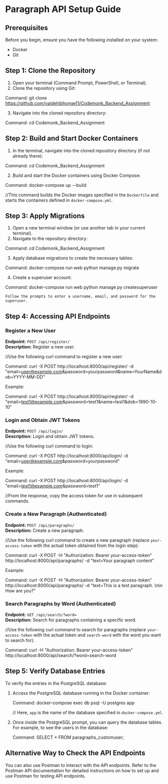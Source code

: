 
# Paragraph API Setup Guide

## Prerequisites
Before you begin, ensure you have the following installed on your system:
- Docker
- Git

## Step 1: Clone the Repository
1. Open your terminal (Command Prompt, PowerShell, or Terminal).
2. Clone the repository using Git:

    
  Command:  git clone https://github.com/vaidehibhonge11/Codemonk_Backend_Assignment
    

3. Navigate into the cloned repository directory:

    
  Command: cd Codemonk_Backend_Assignment
    

## Step 2: Build and Start Docker Containers
1. In the terminal, navigate into the cloned repository directory (if not already there):

    
  Command: cd Codemonk_Backend_Assignment
    

2. Build and start the Docker containers using Docker Compose:

    
  Command: docker-compose up --build
   

  //This command builds the Docker images specified in the `Dockerfile` and starts the containers defined in `docker-compose.yml`.

## Step 3: Apply Migrations
1. Open a new terminal window (or use another tab in your current terminal).
2. Navigate to the repository directory:

    
  Command: cd Codemonk_Backend_Assignment
    

3. Apply database migrations to create the necessary tables:

    
  Command: docker-compose run web python manage.py migrate
    

4. Create a superuser account:

    
  Command: docker-compose run web python manage.py createsuperuser
    

    Follow the prompts to enter a username, email, and password for the superuser.


## Step 4: Accessing API Endpoints

### Register a New User
**Endpoint:** `POST /api/register/`  
**Description:** Register a new user.

//Use the following curl command to register a new user:


Command: curl -X POST http://localhost:8000/api/register/ -d "email=user@example.com&password=yourpassword&name=YourName&dob=YYYY-MM-DD"


Example:

Command: curl -X POST http://localhost:8000/api/register/ -d "email=test1@example.com&password=test1&name=test1&dob=1990-10-10"


### Login and Obtain JWT Tokens
**Endpoint:** `POST /api/login/`  
**Description:** Login and obtain JWT tokens.

//Use the following curl command to login:


Command: curl -X POST http://localhost:8000/api/login/ -d "email=user@example.com&password=yourpassword"

Example:

Command: curl -X POST http://localhost:8000/api/login/ -d "email=test1@example.com&password=test1"

//From the response, copy the access token for use in subsequent commands.


### Create a New Paragraph (Authenticated)
**Endpoint:** `POST /api/paragraphs/`  
**Description:** Create a new paragraph.

//Use the following curl command to create a new paragraph (replace `your-access-token` with the actual token obtained from the login step):

Command: curl -X POST -H "Authorization: Bearer your-access-token" http://localhost:8000/api/paragraphs/ -d "text=Your paragraph content"

Example:

Command: curl -X POST -H "Authorization: Bearer your-access-token" http://localhost:8000/api/paragraphs/ -d "text=This is a test paragraph. \n\n How are you?"


### Search Paragraphs by Word (Authenticated)
**Endpoint:** `GET /api/search/?word=`  
**Description:** Search for paragraphs containing a specific word.

//Use the following curl command to search for paragraphs (replace `your-access-token` with the actual token and `search-word` with the word you want to search for):


Command: curl -H "Authorization: Bearer your-access-token" http://localhost:8000/api/search/?word=search-word


## Step 5: Verify Database Entries
To verify the entries in the PostgreSQL database:

1. Access the PostgreSQL database running in the Docker container:

    
   Command: docker-compose exec db psql -U postgres app
    
   // Here, `app` is the name of the database specified in `docker-compose.yml`.

2. Once inside the PostgreSQL prompt, you can query the database tables. For example, to see the users in the database:

    
    Command: SELECT * FROM paragraphs_customuser;
    

## Alternative Way to Check the API Endpoints
You can also use Postman to interact with the API endpoints. Refer to the Postman API documentation for detailed instructions on how to set up and use Postman for testing API endpoints.
